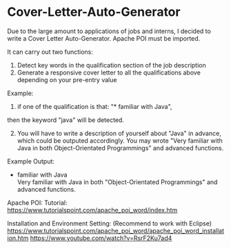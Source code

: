 # Cover-Letter-Auto-Generator

Due to the large amount to applications of jobs and interns, I decided to write a Cover Letter Auto-Generator. Apache POI must be imported.

It can carry out two functions:
1. Detect key words in the qualification section of the job description
2. Generate a responsive cover letter to all the qualifications above depending on your pre-entry value

Example:
1. if one of the qualification is that:
"* familiar with Java",

  then the keyword "java" will be detected.

2. You will have to write a description of yourself about "Java" in advance, which could be outputed accordingly.
You may wrote "Very familiar with Java in both Object-Orientated Programmings" and advanced functions.


Example Output:

* familiar with Java
<br>Very familiar with Java in both "Object-Orientated Programmings" and advanced functions.

Apache POI:
Tutorial:
https://www.tutorialspoint.com/apache_poi_word/index.htm

Installation and Environment Setting:
(Recommend to work with Eclipse)
https://www.tutorialspoint.com/apache_poi_word/apache_poi_word_installation.htm
https://www.youtube.com/watch?v=RsrF2Ku7ad4
